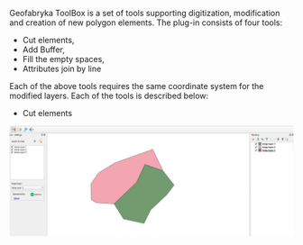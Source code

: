 Geofabryka ToolBox is a set of tools supporting digitization, modification and creation of new polygon elements.
The plug-in consists of four tools:
- Cut elements,
- Add Buffer,
- Fill the empty spaces,
- Attributes join by line

Each of the above tools requires the same coordinate system for the modified layers.
Each of the tools is described below:

- Cut elements

<img src="https://github.com/abocianowski/Geofabryka-Toolbox-/blob/master/how_to/1.jpg?raw=true" alt="1.jpg">
